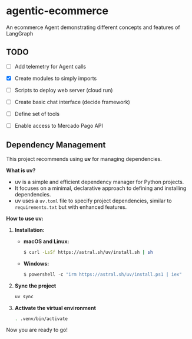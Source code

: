 # agentic-ecommerce
An ecommerce Agent demonstrating different concepts and features of LangGraph

## TODO
- [ ] Add telemetry for Agent calls
- [X] Create modules to simply imports
- [ ] Scripts to deploy web server (cloud run)
- [ ] Create basic chat interface (decide framework)
- [ ] Define set of tools
- [ ] Enable access to Mercado Pago API


## Dependency Management

This project recommends using **uv** for managing dependencies.

**What is uv?**

* uv is a simple and efficient dependency manager for Python projects.
* It focuses on a minimal, declarative approach to defining and installing dependencies.
* uv uses a `uv.toml` file to specify project dependencies, similar to `requirements.txt` but with enhanced features.

**How to use uv:**

1. **Installation:**
    * **macOS and Linux:**
      ```bash
      $ curl -LsSf https://astral.sh/uv/install.sh | sh
      ```
    * **Windows:**
      ```powershell
      $ powershell -c "irm https://astral.sh/uv/install.ps1 | iex"
      ```

2. **Sync the project**
   ```bash
   uv sync
   ```

3. **Activate the virtual environment**
   ```bash
   . .venv/bin/activate
   ````

Now you are ready to go!

